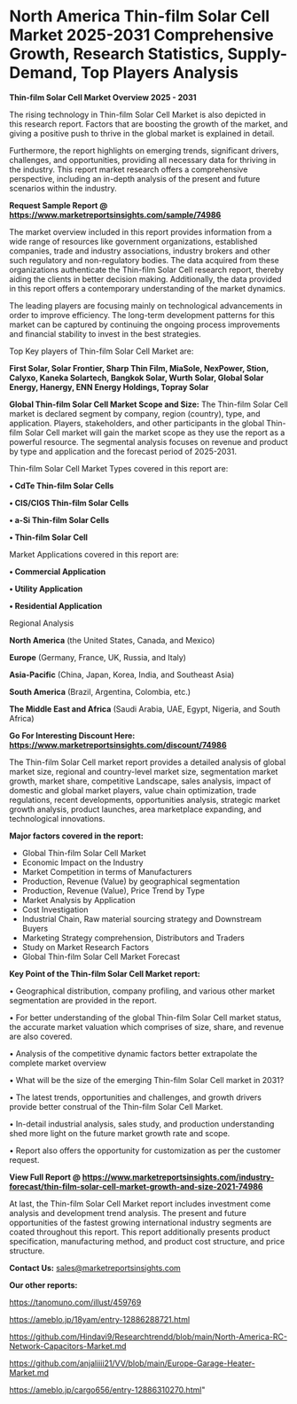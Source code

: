 # North America Thin-film Solar Cell Market 2025-2031 Comprehensive Growth, Research Statistics, Supply-Demand,  Top Players Analysis

<Strong> Thin-film Solar Cell Market Overview 2025 - 2031</strong>

The rising technology in Thin-film Solar Cell Market is also depicted in this research report. Factors that are boosting the growth of the market, and giving a positive push to thrive in the global market is explained in detail.

Furthermore, the report highlights on emerging trends, significant drivers, challenges, and opportunities, providing all necessary data for thriving in the industry. This report market research offers a comprehensive perspective, including an in-depth analysis of the present and future scenarios within the industry.

<strong>Request Sample Report @ <a href=https://www.marketreportsinsights.com/sample/74986>https://www.marketreportsinsights.com/sample/74986</a></strong>

The market overview included in this report provides information from a wide range of resources like government organizations, established companies, trade and industry associations, industry brokers and other such regulatory and non-regulatory bodies. The data acquired from these organizations authenticate the Thin-film Solar Cell research report, thereby aiding the clients in better decision making. Additionally, the data provided in this report offers a contemporary understanding of the market dynamics.

The leading players are focusing mainly on technological advancements in order to improve efficiency. The long-term development patterns for this market can be captured by continuing the ongoing process improvements and financial stability to invest in the best strategies.

Top Key players of Thin-film Solar Cell Market are:

<strong>First Solar, Solar Frontier, Sharp Thin Film, MiaSole, NexPower, Stion, Calyxo, Kaneka Solartech, Bangkok Solar, Wurth Solar, Global Solar Energy, Hanergy, ENN Energy Holdings, Topray Solar</strong>

<strong><b>Global Thin-film Solar Cell Market Scope and Size:</b></strong>
The Thin-film Solar Cell market is declared segment by company, region (country), type, and application. Players, stakeholders, and other participants in the global Thin-film Solar Cell market will gain the market scope as they use the report as a powerful resource. The segmental analysis focuses on revenue and product by type and application and the forecast period of 2025-2031.

Thin-film Solar Cell Market Types covered in this report are:

<strong>• CdTe Thin-film Solar Cells

• CIS/CIGS Thin-film Solar Cells

• a-Si Thin-film Solar Cells

• Thin-film Solar Cell</strong>

Market Applications covered in this report are:

<strong>• Commercial Application

• Utility Application

• Residential Application</strong> 

Regional Analysis

<strong>North America</strong> (the United States, Canada, and Mexico)

<strong>Europe</strong> (Germany, France, UK, Russia, and Italy)

<strong>Asia-Pacific</strong> (China, Japan, Korea, India, and Southeast Asia)

<strong>South America</strong> (Brazil, Argentina, Colombia, etc.)

<strong>The Middle East and Africa</strong> (Saudi Arabia, UAE, Egypt, Nigeria, and South Africa)

<strong>Go For Interesting Discount Here: <a href=https://www.marketreportsinsights.com/discount/74986>https://www.marketreportsinsights.com/discount/74986</a></strong>

The Thin-film Solar Cell market report provides a detailed analysis of global market size, regional and country-level market size, segmentation market growth, market share, competitive Landscape, sales analysis, impact of domestic and global market players, value chain optimization, trade regulations, recent developments, opportunities analysis, strategic market growth analysis, product launches, area marketplace expanding, and technological innovations.

<strong><b>Major factors covered in the report:</b></strong>
<ul>
  <li>Global Thin-film Solar Cell Market </li>
  <li>Economic Impact on the Industry</li>
  <li>Market Competition in terms of Manufacturers</li>
  <li>Production, Revenue (Value) by geographical segmentation</li>
  <li>Production, Revenue (Value), Price Trend by Type</li>
  <li>Market Analysis by Application</li>
  <li>Cost Investigation</li>
  <li>Industrial Chain, Raw material sourcing strategy and Downstream Buyers</li>
  <li>Marketing Strategy comprehension, Distributors and Traders</li>
  <li>Study on Market Research Factors</li>
  <li>Global Thin-film Solar Cell Market Forecast</li>
</ul>

<strong><b>Key Point of the Thin-film Solar Cell Market report:</b></strong>

• Geographical distribution, company profiling, and various other market segmentation are provided in the report.

• For better understanding of the global Thin-film Solar Cell market status, the accurate market valuation which comprises of size, share, and revenue are also covered.

• Analysis of the competitive dynamic factors better extrapolate the complete market overview

• What will be the size of the emerging Thin-film Solar Cell market in 2031?

• The latest trends, opportunities and challenges, and growth drivers provide better construal of the Thin-film Solar Cell Market.

• In-detail industrial analysis, sales study, and production understanding shed more light on the future market growth rate and scope.

• Report also offers the opportunity for customization as per the customer request.

<strong><b>View Full Report @ <a href=https://www.marketreportsinsights.com/industry-forecast/thin-film-solar-cell-market-growth-and-size-2021-74986>https://www.marketreportsinsights.com/industry-forecast/thin-film-solar-cell-market-growth-and-size-2021-74986</a></b></strong>


At last, the Thin-film Solar Cell Market report includes investment come analysis and development trend analysis. The present and future opportunities of the fastest growing international industry segments are coated throughout this report. This report additionally presents product specification, manufacturing method, and product cost structure, and price structure.

<strong>Contact Us:</strong>
sales@marketreportsinsights.com

<strong>Our other reports:</strong>

<a href=https://tanomuno.com/illust/459769>https://tanomuno.com/illust/459769</a>

<a href=https://ameblo.jp/18yam/entry-12886288721.html>https://ameblo.jp/18yam/entry-12886288721.html</a>

<a href=https://github.com/Hindavi9/Researchtrendd/blob/main/North-America-RC-Network-Capacitors-Market.md>https://github.com/Hindavi9/Researchtrendd/blob/main/North-America-RC-Network-Capacitors-Market.md</a>

<a href=https://github.com/anjaliiii21/VV/blob/main/Europe-Garage-Heater-Market.md>https://github.com/anjaliiii21/VV/blob/main/Europe-Garage-Heater-Market.md</a>

<a href=https://ameblo.jp/cargo656/entry-12886310270.html>https://ameblo.jp/cargo656/entry-12886310270.html</a>"
